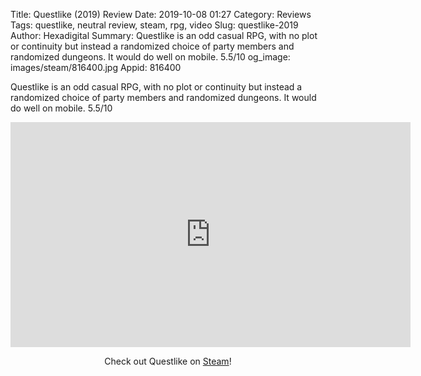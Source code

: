 Title: Questlike (2019) Review
Date: 2019-10-08 01:27
Category: Reviews
Tags: questlike, neutral review, steam, rpg, video
Slug: questlike-2019
Author: Hexadigital
Summary: Questlike is an odd casual RPG, with no plot or continuity but instead a randomized choice of party members and randomized dungeons. It would do well on mobile. 5.5/10
og_image: images/steam/816400.jpg
Appid: 816400

Questlike is an odd casual RPG, with no plot or continuity but instead a randomized choice of party members and randomized dungeons. It would do well on mobile. 5.5/10

<center><iframe src="https://www.youtube.com/embed/yQHY2xwghw0?feature=oembed" allow="accelerometer; autoplay; encrypted-media; gyroscope; picture-in-picture" width="640" height="360" frameborder="0"></iframe>

Check out Questlike on [Steam](https://store.steampowered.com/app/816400/?curator_clanid=34633900)!</center>